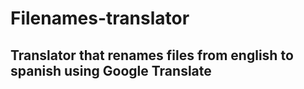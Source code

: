# Filenames-translator

## Translator that renames files from english to spanish using Google Translate